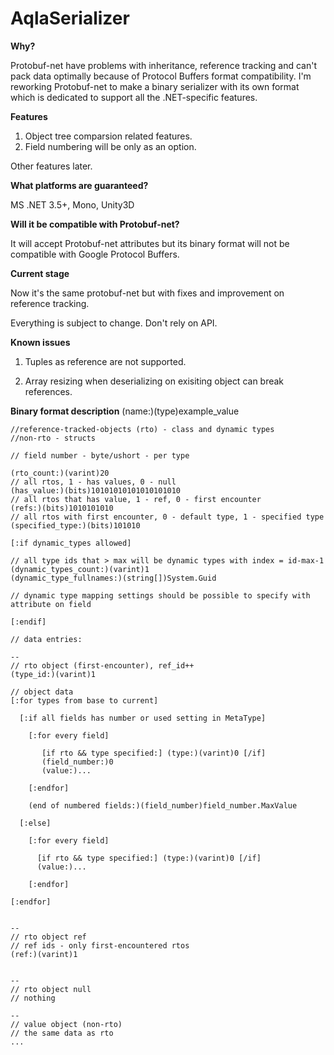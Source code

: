 AqlaSerializer
==============

<b>Why?</b>

Protobuf-net have problems with inheritance, reference tracking and can't pack data optimally because of Protocol Buffers format compatibility. I'm reworking Protobuf-net to make a binary serializer with its own format which is dedicated to support all the .NET-specific features. 

<b>Features</b>

1. Object tree comparsion related features. 
2. Field numbering will be only as an option.

Other features later.

<b>What platforms are guaranteed? </b>

MS .NET 3.5+, Mono, Unity3D

<b>Will it be compatible with Protobuf-net? </b>

It will accept Protobuf-net attributes but its binary format will not be compatible with Google Protocol Buffers.

<b>Current stage</b>

Now it's the same protobuf-net but with fixes and improvement on reference tracking.

Everything is subject to change. Don't rely on API.

<b>Known issues</b>

1. Tuples as reference are not supported.

2. Array resizing when deserializing on exisiting object can break references.

<b>Binary format description</b> (name:)(type)example_value


	//reference-tracked-objects (rto) - class and dynamic types
	//non-rto - structs
	
	// field number - byte/ushort - per type
	
	(rto_count:)(varint)20
	// all rtos, 1 - has values, 0 - null
	(has_value:)(bits)10101010101010101010
	// all rtos that has value, 1 - ref, 0 - first encounter
	(refs:)(bits)1010101010
	// all rtos with first encounter, 0 - default type, 1 - specified type
	(specified_type:)(bits)101010
	
	[:if dynamic_types allowed]
	
	// all type ids that > max will be dynamic types with index = id-max-1
	(dynamic_types_count:)(varint)1
	(dynamic_type_fullnames:)(string[])System.Guid
	
	// dynamic type mapping settings should be possible to specify with attribute on field
	
	[:endif]
	
	// data entries:
	
	--
	// rto object (first-encounter), ref_id++
	(type_id:)(varint)1
	
	// object data
	[:for types from base to current]
	
	  [:if all fields has number or used setting in MetaType]
	
	    [:for every field]
	
	       [if rto && type specified:] (type:)(varint)0 [/if]
	       (field_number:)0
	       (value:)...
	
	    [:endfor]
	
	    (end of numbered fields:)(field_number)field_number.MaxValue
	
	  [:else]
	
	    [:for every field]

	      [if rto && type specified:] (type:)(varint)0 [/if]	
	      (value:)...
	
	    [:endfor]
	
	[:endfor]
	
	
	--
	// rto object ref
	// ref ids - only first-encountered rtos 
	(ref:)(varint)1
	
	
	--
	// rto object null
	// nothing
	
	--
	// value object (non-rto)
	// the same data as rto
	...
